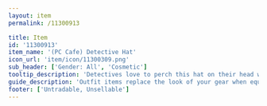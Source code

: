 ```yaml
---
layout: item
permalink: /11300913

title: Item
id: '11300913'
item_name: '(PC Cafe) Detective Hat'
icon_url: 'item/icon/11300309.png'
sub_header: ['Gender: All', 'Cosmetic']
tooltip_description: 'Detectives love to perch this hat on their head while searching for clues and interrogating witnesses.'
guide_description: 'Outfit items replace the look of your gear when equipped.'
footer: ['Untradable, Unsellable']
---
```

